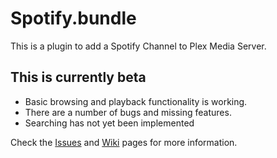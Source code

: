 # Spotify.bundle

This is a plugin to add a Spotify Channel to Plex Media Server. 

## This is currently beta
* Basic browsing and playback functionality is working.  
* There are a number of bugs and missing features.  
* Searching has not yet been implemented  


Check the [Issues](../../issues) and [Wiki](../../wiki) pages for more information.
